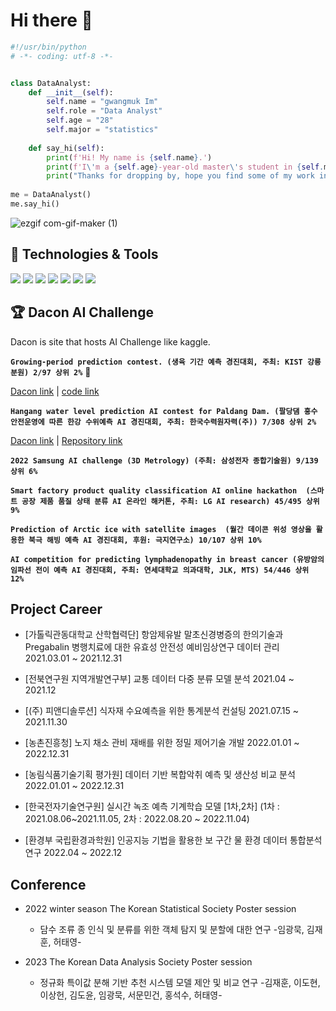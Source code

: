 # Hi there 👋

```python
#!/usr/bin/python
# -*- coding: utf-8 -*-


class DataAnalyst:
    def __init__(self):
        self.name = "gwangmuk Im"
        self.role = "Data Analyst"
        self.age = "28"
        self.major = "statistics"
        
    def say_hi(self):
        print(f'Hi! My name is {self.name}.')
        print(f'I\'m a {self.age}-year-old master\'s student in {self.major} who wants to become a {self.role}.')
        print("Thanks for dropping by, hope you find some of my work interesting.")
        
me = DataAnalyst()
me.say_hi()
```
![ezgif com-gif-maker (1)](https://user-images.githubusercontent.com/79569224/221459811-2548cd7a-e1db-4544-885a-baacb299312e.gif)


## 🔧 Technologies & Tools

![](https://img.shields.io/badge/OS-Linux-informational?style=flat&logo=linux&logoColor=white&color=6aa6f8)
![](https://img.shields.io/badge/Code-Python-informational?style=flat&logo=python&logoColor=white&color=6aa6f8)
![](https://img.shields.io/badge/Code-R-informational?style=flat&logo=R&logoColor=white&color=6aa6f8)
![](https://img.shields.io/badge/Code-Sas-informational?style=flat&logo=&logoColor=white&color=6aa6f8)
![](https://img.shields.io/badge/Shell-Bash-informational?style=flat&logo=gnu-bash&logoColor=white&color=6aa6f8)
![](https://img.shields.io/badge/Tools-MySQL-informational?style=flat&logo=MySQL&logoColor=white&color=6aa6f8)
![](https://img.shields.io/badge/Tools-Docker-informational?style=flat&logo=docker&logoColor=white&color=6aa6f8)

## 🏆 Dacon AI Challenge

Dacon is site that hosts AI Challenge like kaggle.

**`Growing-period prediction contest. (생육 기간 예측 경진대회, 주최: KIST 강릉분원) 2/97 상위 2%`** 🥈

[Dacon link](https://dacon.io/competitions/official/235851/overview/description) | [code link](https://dacon.io/competitions/official/235851/codeshare/3893?page=1&dtype=recent)

**`Hangang water level prediction AI contest for Paldang Dam. (팔당댐 홍수 안전운영에 따른 한강 수위예측 AI 경진대회, 주최: 한국수력원자력(주)) 7/308 상위 2%`** 

[Dacon link](https://dacon.io/competitions/official/235949/overview/description) | [Repository link](https://github.com/Im-GwangMuk/-Dacon-Hangang-Riv-7th-solution)


**`2022 Samsung AI challenge (3D Metrology) (주최: 삼성전자 종합기술원) 9/139 상위 6%`**

**`Smart factory product quality classification AI online hackathon  (스마트 공장 제품 품질 상태 분류 AI 온라인 해커톤, 주최: LG AI research) 45/495 상위 9%`**

**`Prediction of Arctic ice with satellite images  (월간 데이콘 위성 영상을 활용한 북극 해빙 예측 AI 경진대회, 후원: 극지연구소) 10/107 상위 10% `**

**`AI competition for predicting lymphadenopathy in breast cancer (유방암의 임파선 전이 예측 AI 경진대회, 주최: 연세대학교 의과대학, JLK, MTS) 54/446 상위 12%`**

## Project Career

- [가톨릭관동대학교 산학협력단] 항암제유발 말초신경병증의 한의기술과 Pregabalin 병행치료에 대한 유효성 안전성 예비임상연구 데이터 관리 2021.03.01 ~ 2021.12.31

- [전북연구원 지역개발연구부] 교통 데이터 다중 분류 모델 분석 2021.04 ~ 2021.12

- [(주) 피앤디솔루션] 식자재 수요예측을 위한 통계분석 컨설팅 2021.07.15 ~ 2021.11.30

- [농촌진흥청] 노지 채소 관비 재배를 위한 정밀 제어기술 개발 2022.01.01 ~ 2022.12.31

- [농림식품기술기획 평가원] 데이터 기반 복합악취 예측 및 생산성 비교 분석 2022.01.01 ~ 2022.12.31

- [한국전자기술연구원] 실시간 녹조 예측 기계학습 모델 [1차,2차] (1차 : 2021.08.06~2021.11.05, 2차 : 2022.08.20 ~ 2022.11.04)

- [환경부 국립환경과학원] 인공지능 기법을 활용한 보 구간 물 환경 데이터 통합분석 연구 2022.04 ~ 2022.12

## Conference

- 2022 winter season The Korean Statistical Society Poster session
    
    - 담수 조류 종 인식 및 분류를 위한 객체 탐지 및 분할에 대한 연구 -임광묵, 김재훈, 허태영-
   
- 2023 The Korean Data Analysis Society Poster session

    - 정규화 특이값 분해 기반 추천 시스템 모델 제안 및 비교 연구 -김재훈, 이도현, 이상헌, 김도윤, 임광묵, 서문민건, 홍석수, 허태영-


<!--
**Im-GwangMuk/Im-GwangMuk** is a ✨ _special_ ✨ repository because its `README.md` (this file) appears on your GitHub profile.

Here are some ideas to get you started:

- 🔭 I’m currently working on ...
- 🌱 I’m currently learning ...
- 👯 I’m looking to collaborate on ...
- 🤔 I’m looking for help with ...
- 💬 Ask me about ...
- 📫 How to reach me: ...
- 😄 Pronouns: ...
- ⚡ Fun fact: ...
-->
